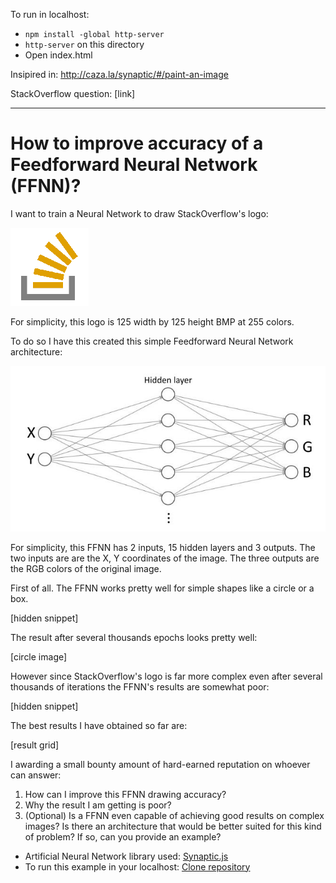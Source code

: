 To run in localhost:

- `npm install -global http-server`
- `http-server` on this directory
- Open index.html

Insipired in: http://caza.la/synaptic/#/paint-an-image

StackOverflow question: [link]

---

# How to improve accuracy of a Feedforward Neural Network (FFNN)?

I want to train a Neural Network to draw StackOverflow's logo:

![](./so.bmp)

For simplicity, this logo is 125 width by 125 height BMP at 255 colors.

To do so I have this created this simple Feedforward Neural Network architecture:

![](./architecture.jpg)

For simplicity, this FFNN has 2 inputs, 15 hidden layers and 3 outputs. The two inputs are are the X, Y coordinates of the image. The three outputs are the RGB colors of the original image.

First of all. The FFNN works pretty well for simple shapes like a circle or a box.

[hidden snippet]

The result after several thousands epochs looks pretty well:

[circle image]

However since StackOverflow's logo is far more complex even after several thousands of iterations the FFNN's results are somewhat poor:

[hidden snippet]

The best results I have obtained so far are:

[result grid]

I awarding a small bounty amount of hard-earned reputation on whoever can answer:

 1. How can I improve this FFNN drawing accuracy?
 2. Why the result I am getting is poor?
 3. (Optional) Is a FFNN even capable of achieving good results on complex images? Is there an architecture that would be better suited for this kind of problem? If so, can you provide an example?

 - Artificial Neural Network library used: [Synaptic.js](https://caza.la/synaptic/)
 - To run this example in your localhost: [Clone repository](https://github.com/adelriosantiago/paint-stackoverflow-logo-with-ml)